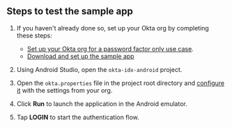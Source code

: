 ## Steps to test the sample app

1. If you haven't already done so, set up your Okta org by completing these steps:

    * [Set up your Okta org for a password factor only use case](/docs/guides/oie-embedded-common-org-setup/aspnet/main/#set-up-your-okta-org-for-a-password-factor-only-use-case).
    * [Download and set up the sample app](/docs/guides/oie-embedded-common-download-setup-app/android/main/)

1. Using Android Studio, open the `okta-idx-android` project.
1. Open the `okta.properties` file in the project root directory and [configure it](/docs/guides/oie-embedded-common-download-setup-app/android/main/#where-to-place-the-configurations) with the settings from your org.
1. Click **Run** to launch the application in the Android emulator.
1. Tap **LOGIN** to start the authentication flow.
